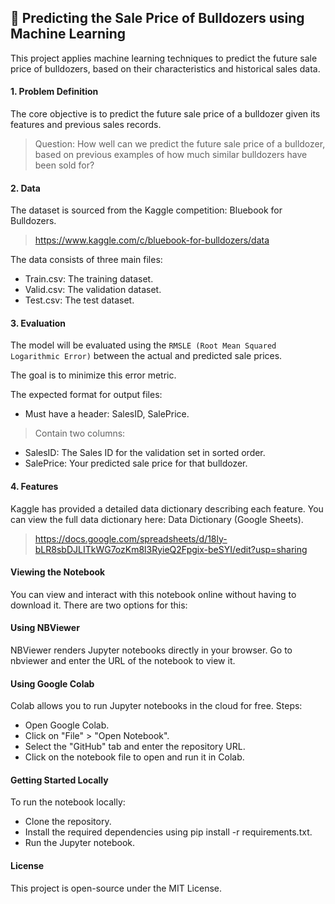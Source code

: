 ## 🚜 Predicting the Sale Price of Bulldozers using Machine Learning
This project applies machine learning techniques to predict the future sale price of bulldozers, based on their characteristics and historical sales data.

#### 1. Problem Definition
The core objective is to predict the future sale price of a bulldozer given its features and previous sales records.

> Question:
How well can we predict the future sale price of a bulldozer, based on previous examples of how much similar bulldozers have been sold for?

#### 2. Data
The dataset is sourced from the Kaggle competition: Bluebook for Bulldozers.
> https://www.kaggle.com/c/bluebook-for-bulldozers/data

The data consists of three main files:

* Train.csv: The training dataset.
* Valid.csv: The validation dataset.
* Test.csv: The test dataset.

#### 3. Evaluation

The model will be evaluated using the `RMSLE (Root Mean Squared Logarithmic Error)` between the actual and predicted sale prices.

The goal is to minimize this error metric.

The expected format for output files:

* Must have a header: SalesID, SalePrice.
> Contain two columns:
* SalesID: The Sales ID for the validation set in sorted order.
* SalePrice: Your predicted sale price for that bulldozer.

#### 4. Features
Kaggle has provided a detailed data dictionary describing each feature. You can view the full data dictionary here: Data Dictionary (Google Sheets).
> https://docs.google.com/spreadsheets/d/18ly-bLR8sbDJLITkWG7ozKm8l3RyieQ2Fpgix-beSYI/edit?usp=sharing

#### Viewing the Notebook
You can view and interact with this notebook online without having to download it. There are two options for this:

#### Using NBViewer

NBViewer renders Jupyter notebooks directly in your browser.
Go to nbviewer and enter the URL of the notebook to view it.

#### Using Google Colab

Colab allows you to run Jupyter notebooks in the cloud for free.
Steps:

* Open Google Colab.
* Click on "File" > "Open Notebook".
* Select the "GitHub" tab and enter the repository URL.
* Click on the notebook file to open and run it in Colab.

#### Getting Started Locally
To run the notebook locally:

* Clone the repository.
* Install the required dependencies using pip install -r requirements.txt.
* Run the Jupyter notebook.

#### License
This project is open-source under the MIT License.
